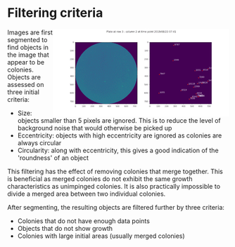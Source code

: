 # Filtering criteria
<img align="right" src="images/plate_timelapse_tiny.gif">
Images are first segmented to find objects in the image that appear to be colonies. Objects are assessed on three initial criteria:

- Size: objects smaller than 5 pixels are ignored. This is to reduce the level of background noise that would otherwise be picked up
- Eccentricity: objects with high eccentricity are ignored as colonies are always circular
- Circularity: along with eccentricity, this gives a good indication of the 'roundness' of an object

This filtering has the effect of removing colonies that merge together. This is beneficial as merged colonies do not exhibit the same growth characteristics as unimpinged colonies. It is also practically impossible to divide a merged area between two individual colonies.

After segmenting, the resulting objects are filtered further by three criteria:

- Colonies that do not have enough data points
- Objects that do not show growth
- Colonies with large initial areas (usually merged colonies)